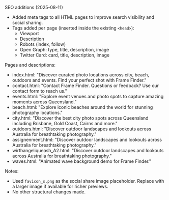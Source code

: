 SEO additions (2025-08-11)

- Added meta tags to all HTML pages to improve search visibility and social sharing.
- Tags added per page (inserted inside the existing `<head>`):
  - Viewport
  - Description
  - Robots (index, follow)
  - Open Graph: type, title, description, image
  - Twitter Card: card, title, description, image

Pages and descriptions:

- index.html: "Discover curated photo locations across city, beach, outdoors and events. Find your perfect shot with Frame Finder."
- contact.html: "Contact Frame Finder. Questions or feedback? Use our contact form to reach us."
- events.html: "Explore event venues and photo spots to capture amazing moments across Queensland."
- beach.html: "Explore iconic beaches around the world for stunning photography locations."
- city.html: "Discover the best city photo spots across Queensland including Brisbane, Gold Coast, Cairns and more."
- outdoors.html: "Discover outdoor landscapes and lookouts across Australia for breathtaking photography."
- assignenment.html: "Discover outdoor landscapes and lookouts across Australia for breathtaking photography."
- wirthangeliqueash_A2.html: "Discover outdoor landscapes and lookouts across Australia for breathtaking photography."
- waves.html: "Animated wave background demo for Frame Finder."

Notes:

- Used `favicon_s.png` as the social share image placeholder. Replace with a larger image if available for richer previews.
- No other structural changes made.
